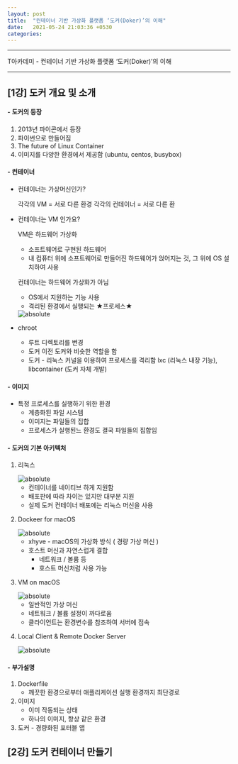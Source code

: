 ```yaml
---
layout: post
title:  "컨테이너 기반 가상화 플랫폼 ‘도커(Doker)’의 이해"
date:   2021-05-24 21:03:36 +0530
categories:
---
```

---

T아카데미 - 컨테이너 기반 가상화 플랫폼 ‘도커(Doker)’의 이해

---

## [1강] 도커 개요 및 소개

#### - **도커의 등장**
1. 2013년 파이콘에서 등장
2. 파이썬으로 만들어짐
3. The future of Linux Container
4. 이미지를 다양한 환경에서 제공함 (ubuntu, centos, busybox)

#### - **컨테이너**
- 컨테이너는 가상머신인가?

  각각의 VM = 서로 다른 환경
  각각의 컨테이너 = 서로 다른 환

- 컨테이너는 VM 인가요?

  VM은 하드웨어 가상화
   * 소프트웨어로 구현된 하드웨어
   * 내 컴퓨터 위에 소프트웨어로 만들어진 하드웨어가 얹어지는 것, 그 위에 OS 설치하여 사용

  컨테이너는 하드웨어 가상화가 아님
   * OS에서 지원하는 기능 사용
   * 격리된 환경에서 실행되는 ★프로세스★

   <img data-action="zoom" src='{{ "/image/32.PNG" | relative_url }}' alt='absolute'>

- chroot
  * 루트 디렉토리를 변경
  * 도커 이전 도커와 비슷한 역할을 함
  * 도커 - 리눅스 커널을 이용하여 프로세스를 격리함
      lxc (리눅스 내장 기능), libcontainer (도커 자체 개발)

#### - **이미지**
- 특정 프로세스를 실행하기 위한 환경
  * 계층화된 파일 시스템
  * 이미지는 파일들의 집합
  * 프로세스가 실행된느 환경도 결국 파일들의 집합임

#### - **도커의 기본 아키텍처**

1. 리눅스

    <img data-action="zoom" src='{{ "/image/33.PNG" | relative_url }}' alt='absolute'>

    * 컨테이너를 네이티브 하게 지원함
    * 배포판에 따라 차이는 있지만 대부분 지원
    * 실제 도커 컨테이너 배포에는 리눅스 머신을 사용

2. Dockeer for macOS

    <img data-action="zoom" src='{{ "/image/34.PNG" | relative_url }}' alt='absolute'>

    * xhyve - macOS의 가상화 방식 ( 경량 가상 머신 )
    * 호스트 머신과 자연스럽게 결합
      - 네트워크 / 볼륨 등
      - 호스트 머신처럼 사용 가능

3. VM on macOS

    <img data-action="zoom" src='{{ "/image/35.PNG" | relative_url }}' alt='absolute'>

    * 일반적인 가상 머신
    * 네트워크 / 볼륨 설정이 까다로움
    * 클라이언트는 환경변수를 참조하여 서버에 접속

4. Local Client & Remote Docker Server

    <img data-action="zoom" src='{{ "/image/36.PNG" | relative_url }}' alt='absolute'>

#### - **부가설명**
1. Dockerfile
   - 깨끗한 환경으로부터 애플리케이션 실행 환경까지 최단경로
2. 이미지
    - 이미 작동되는 상태
    - 하나의 이미지, 항상 같은 환경
3. 도커 - 경량화된 포터블 앱

## [2강] 도커 컨테이너 만들기
